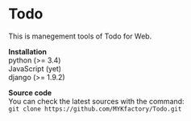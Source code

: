 # Todo  
This is manegement tools of Todo for Web.  

**Installation**  
 python     (>= 3.4)  
 JavaScript (yet)  
 django     (>= 1.9.2)   

**Source code**  
You can check the latest sources with the command:  
 `git clone https://github.com/MYKfactory/Todo.git`
